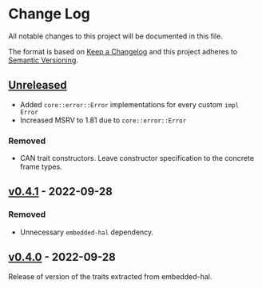 # Change Log

All notable changes to this project will be documented in this file.

The format is based on [Keep a Changelog](http://keepachangelog.com/)
and this project adheres to [Semantic Versioning](http://semver.org/).

## [Unreleased]

- Added `core::error::Error` implementations for every custom `impl Error`
- Increased MSRV to 1.81 due to `core::error::Error`

### Removed

- CAN trait constructors. Leave constructor specification to the concrete frame types.

## [v0.4.1] - 2022-09-28

### Removed
- Unnecessary `embedded-hal` dependency.

## [v0.4.0] - 2022-09-28

Release of version of the traits extracted from embedded-hal.

[Unreleased]: https://github.com/rust-embedded/embedded-hal/compare/embedded-can-v0.4.1...HEAD
[v0.4.1]: https://github.com/rust-embedded/embedded-hal/compare/embedded-can-v0.4.0...embedded-can-v0.4.1
[v0.4.0]: https://github.com/rust-embedded/embedded-hal/tree/embedded-can-v0.4.0
